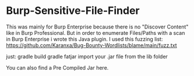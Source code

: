 # Burp-Sensitive-File-Finder

This was mainly for Burp Enterprise because there is no "Discover Content" like in Burp Professional. But in order to enumerate Files/Paths with a scan in Burp Enterprise i wrote this Java plugin. I used this fuzzing list: https://github.com/Karanxa/Bug-Bounty-Wordlists/blame/main/fuzz.txt

just:
gradle build
gradle fatjar
import your .jar file from the lib folder


You can also find a Pre Compiled Jar here.
